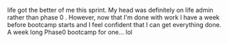 life got the better of me this sprint. My head was definitely on life admin rather than phase 0 . However, now that I'm done with work I have a week before bootcamp starts and I feel confident that I can get everything done. A week long Phase0 bootcamp for one... lol
